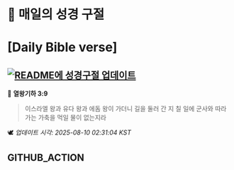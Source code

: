 # 🙏 매일의 성경 구절
# [Daily Bible verse]
## [![README에 성경구절 업데이트](https://github.com/DONGSUKA/first_test/actions/workflows/update-readme-bible.yml/badge.svg)](https://github.com/DONGSUKA/first_test/actions/workflows/update-readme-bible.yml)
<!-- START_BIBLE_VERSE -->
📖 **열왕기하 3:9**
> 이스라엘 왕과 유다 왕과 에돔 왕이 가더니 길을 둘러 간 지 칠 일에 군사와 따라가는 가축을 먹일 물이 없는지라

🕊️ _업데이트 시각: 2025-08-10 02:31:04 KST_
  <!-- END_BIBLE_VERSE -->
## GITHUB_ACTION
